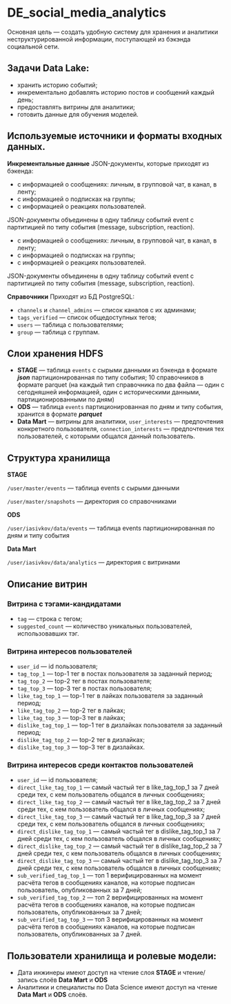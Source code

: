 # DE_social_media_analytics
Основная цель — создать удобную систему для хранения и аналитики неструктурированной информации, поступающей из бэкэнда социальной сети.

## Задачи Data Lake:
  - хранить историю событий;
  - инкрементально добавлять историю постов и сообщений каждый день;
  - предоставлять витрины для аналитики;
  - готовить данные для обучения моделей.
    
## Используемые источники и форматы входных данных.
 **Инкрементальные данные**
  JSON-документы, которые приходят из бэкенда:
  - с информацией о сообщениях: личным, в групповой чат, в канал, в ленту;
  - с информацией о подписках на группы;
  - с информацией о реакциях пользователей.

  JSON-документы объединены в одну таблицу событий event с партитицией по типу события (message, subscription, reaction). 
  - с информацией о сообщениях: личным, в групповой чат, в канал, в ленту;
  - с информацией о подписках на группы;
  - с информацией о реакциях пользователей.

  JSON-документы объединены в одну таблицу событий event с партитицией по типу события (message, subscription, reaction). 
  
  **Справочники**
  Приходят из БД PostgreSQL:
  - `channels` и `channel_admins` — список каналов с их админами;
  - `tags_verified` — список общедоступных тегов;
  - `users` — таблица с пользователями;
  - `group` — таблица с группам.

## Слои хранения HDFS
  - **STAGE** — таблица `events` с сырыми данными из бэкенда в формате ***json*** партиционированная по типу события; 10 справочников в формате parquet (на каждый тип справочника по два файла — один с сегодняшней информацией, один с историческими данными, партиционированными по дням)
  - **ODS** — таблица `events` партиционированная по дням и типу события, хранится в формате ***parquet***
  - **Data Mart** — витрины для аналитики, `user_interests` — предпочтения конкретного пользователя, `connection_interests` — предпочтения тех пользователей, с которыми общался данный пользователь.

## Структура хранилища
**STAGE** 

`/user/master/events` — таблица events с сырыми данными

`/user/master/snapshots` — директория со справочниками

**ODS**

`/user/iasivkov/data/events` — таблица events партиционированная по дням и типу события

**Data Mart** 

`/user/iasivkov/data/analytics` — директория с витринами

## Описание витрин

### Витрина с тэгами-кандидатами
- `tag` — строка с тегом;
- `suggested_count` — количество уникальных пользователей, использовавших тэг. 

### Витрина интересов пользователей

- `user_id` — id пользователя;
- `tag_top_1` — top-1 тег в постах пользователя за заданный период;
- `tag_top_2` — top-2 тег в постах пользователя;
- `tag_top_3` — top-3 тег в постах пользователя;
- `like_tag_top_1` — top-1 тег в лайках пользователя за заданный период;
- `like_tag_top_2` — top-2 тег в лайках;
- `like_tag_top_3` — top-3 тег в лайках;
- `dislike_tag_top_1` — top-1 тег в дизлайках пользователя за заданный период;
- `dislike_tag_top_2` — top-2 тег в дизлайках;
- `dislike_tag_top_3` — top-3 тег в дизлайках.

### Витрина интересов среди контактов пользователей

- `user_id` — id пользователя;
- `direct_like_tag_top_1` — самый частый тег в like_tag_top_1 за 7 дней среди тех, с кем пользователь общался в личных сообщениях; 
- `direct_like_tag_top_2` — самый частый тег в like_tag_top_2 за 7 дней среди тех, с кем пользователь общался в личных сообщениях;
- `direct_like_tag_top_3` — самый частый тег в like_tag_top_3 за 7 дней среди тех, с кем пользователь общался в личных сообщениях;
- `direct_dislike_tag_top_1` — самый частый тег в dislike_tag_top_1 за 7 дней среди тех, с кем пользователь общался в личных сообщениях; 
- `direct_dislike_tag_top_2` — самый частый тег в dislike_tag_top_2 за 7 дней среди тех, с кем пользователь общался в личных сообщениях;
- `direct_dislike_tag_top_3` — самый частый тег в dislike_tag_top_3 за 7 дней среди тех, с кем пользователь общался в личных сообщениях;
- `sub_verified_tag_top_1` — топ 1 верифицированных на момент расчёта тегов в сообщениях каналов, на которые подписан пользователь, опубликованных за 7 дней;
- `sub_verified_tag_top_2` — топ 2 верифицированных на момент расчёта тегов в сообщениях каналов, на которые подписан пользователь, опубликованных за 7 дней;
- `sub_verified_tag_top_3` — топ 3 верифицированных на момент расчёта тегов в сообщениях каналов, на которые подписан пользователь, опубликованных за 7 дней.

## Пользователи хранилища и ролевые модели:
  - Дата инжинеры имеют доступ на чтение слоя **STAGE** и чтение/запись слоёв **Data Mart**  и **ODS**
  - Аналитики и специалисты по Data Science имеют доступ на чтение **Data Mart**  и **ODS** слоёв.
